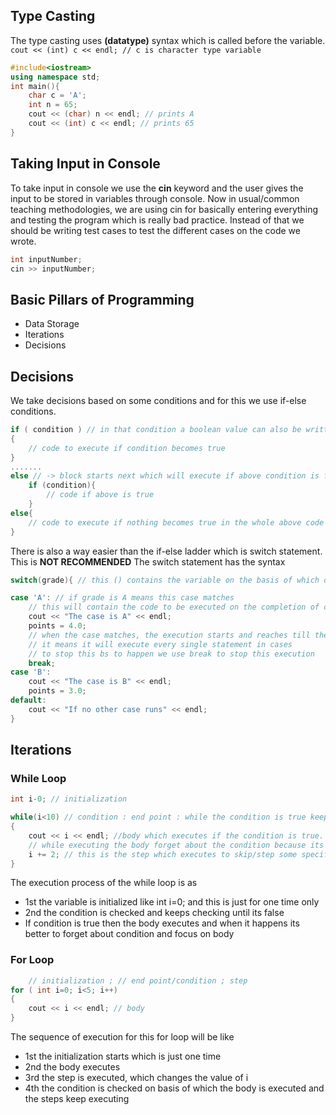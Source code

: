 ## Type Casting
The type casting uses **(datatype)** syntax which is called before the variable.
`cout << (int) c << endl; // c is character type variable`
```cpp
#include<iostream>
using namespace std;
int main(){
    char c = 'A';
    int n = 65;
    cout << (char) n << endl; // prints A
    cout << (int) c << endl; // prints 65
}
```

## Taking Input in Console
To take input in console we use the **cin** keyword and the user gives the input to be stored in variables through console. Now in usual/common teaching methodologies, we are using cin for basically entering everything and testing the program which is really bad practice. Instead of that we should be writing test cases to test the different cases on the code we wrote.
```cpp
int inputNumber;
cin >> inputNumber;
```

## Basic Pillars of Programming
- Data Storage
- Iterations
- Decisions


## Decisions
We take decisions based on some conditions and for this we use if-else conditions. 
```cpp
if ( condition ) // in that condition a boolean value can also be written
{
    // code to execute if condition becomes true
}
.......
else // -> block starts next which will execute if above condition is false 
    if (condition){
        // code if above is true
    }
else{
    // code to execute if nothing becomes true in the whole above code till now
}
```

There is also a way easier than the if-else ladder which is switch statement. This is **NOT RECOMMENDED**
The switch statement has the syntax

```cpp
switch(grade){ // this () contains the variable on the basis of which decision is made

case 'A': // if grade is A means this case matches
    // this will contain the code to be executed on the completion of case acc to the grade
    cout << "The case is A" << endl;
    points = 4.0;
    // when the case matches, the execution starts and reaches till the last case in which points are 3.0
    // it means it will execute every single statement in cases
    // to stop this bs to happen we use break to stop this execution
    break;
case 'B': 
    cout << "The case is B" << endl;
    points = 3.0;
default:
    cout << "If no other case runs" << endl;
}
```

## Iterations

### While Loop
```cpp
int i-0; // initialization

while(i<10) // condition : end point : while the condition is true keep running the body
{
    cout << i << endl; //body which executes if the condition is true.
    // while executing the body forget about the condition because its just gone at the moment
    i += 2; // this is the step which executes to skip/step some specific values
}
```
The execution process of the while loop is as 
- 1st the variable is initialized like int i=0; and this is just for one time only
- 2nd the condition is checked and keeps checking until its false
-   If condition is true then the body executes and when it happens its better to forget about condition and focus on body

### For Loop
```cpp
    // initialization ; // end point/condition ; step
for ( int i=0; i<5; i++)
{
    cout << i << endl; // body
}

```
The sequence of execution for this for loop will be like
- 1st the initialization starts which is just one time
- 2nd the body executes
- 3rd the step is executed, which changes the value of i
- 4th the condition is checked on basis of which the body is executed and the steps keep executing

